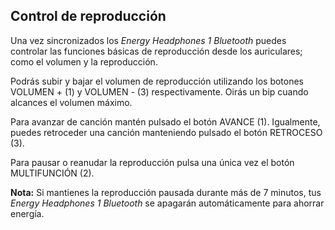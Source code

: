 ## Control de reproducción

Una vez sincronizados los *Energy Headphones 1 Bluetooth* puedes controlar las funciones básicas de reproducción desde los auriculares; como el volumen y la reproducción. 

Podrás subir y bajar el volumen de reproducción utilizando los botones VOLUMEN +  (1) y VOLUMEN - (3) respectivamente. Oirás un bip cuando alcances el volumen máximo.

Para avanzar de canción mantén pulsado el botón AVANCE (1). Igualmente, puedes retroceder una canción manteniendo pulsado el botón RETROCESO (3).

Para pausar o reanudar la reproducción pulsa una única vez el botón MULTIFUNCIÓN (2). 

**Nota:** Si mantienes la reproducción pausada durante más de 7 minutos, tus *Energy Headphones 1 Bluetooth* se apagarán automáticamente para ahorrar energía. 



